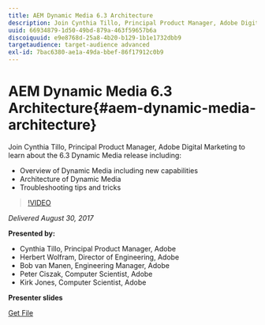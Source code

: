 ```yaml
---
title: AEM Dynamic Media 6.3 Architecture
description: Join Cynthia Tillo, Principal Product Manager, Adobe Digital Marketing to learn about  the 6.3 Dynamic Media release.
uuid: 66934879-1d50-49bd-879a-463f59657b6a
discoiquuid: e9e8768d-25a8-4b20-b129-1b1e1732dbb9
targetaudience: target-audience advanced
exl-id: 7bac6380-ae1a-49da-bbef-86f17912c0b9
---
```

# AEM Dynamic Media 6.3 Architecture{#aem-dynamic-media-architecture}

Join Cynthia Tillo, Principal Product Manager, Adobe Digital Marketing to learn about  the 6.3 Dynamic Media release including:

* Overview of Dynamic Media including new capabilities
* Architecture of Dynamic Media
* Troubleshooting tips and tricks

>[!VIDEO](https://video.tv.adobe.com/v/19570/?quality=9)

*Delivered August 30, 2017*

**Presented by:**

* Cynthia Tillo, Principal Product Manager, Adobe
* Herbert Wolfram, Director of Engineering, Adobe
* Bob van Manen, Engineering Manager, Adobe
* Peter Ciszak, Computer Scientist, Adobe
* Kirk Jones, Computer Scientist, Adobe

**Presenter slides**

[Get File](assets/dynamicmedia83017.pdf)
<!--
[Get back to the Overview](https://helpx.adobe.com/experience-manager/kt/eseminars/gems/aem-index.html)
-->
